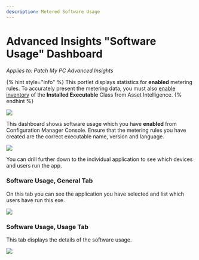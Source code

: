 ```yaml
---
description: Metered Software Usage
---
```


# Advanced Insights "Software Usage" Dashboard

_Applies to: Patch My PC Advanced Insights_

{% hint style="info" %}
This portlet displays statistics for **enabled** metering rules. To accurately present the metering data, you must also [enable inventory](https://learn.microsoft.com/en-us/mem/configmgr/core/clients/manage/asset-intelligence/configuring-asset-intelligence#to-enable-asset-intelligence-hardware-inventory-reporting-classes-from-the-asset-intelligence-home-page) of the **Installed Executable** Class from Asset Intelligence.
{% endhint %}



![](/_images/image-%282153%29.png-"Metered-Software-Usage" "")

This dashboard shows software usage which you have **enabled** from Configuration Manager Console. Ensure that the metering rules you have created are the correct executable name, version and language.

![](/_images/image-%282178%29.png-"Software-Metering-Rules-in-the-ConfigMgr-console" "")

You can drill further down to the individual application to see which devices and users run the app.

### Software Usage, General Tab

On this tab you can see the application you have selected and list which users have run this exe.&#x20;

![](/_images/image-%282154%29.png-"Software-Metering-General-Tab" "")

### Software Usage, Usage Tab

This tab displays the details of the software usage.

![](/_images/image-%282155%29.png-"Software-Metering-Usage-Tab" "")
